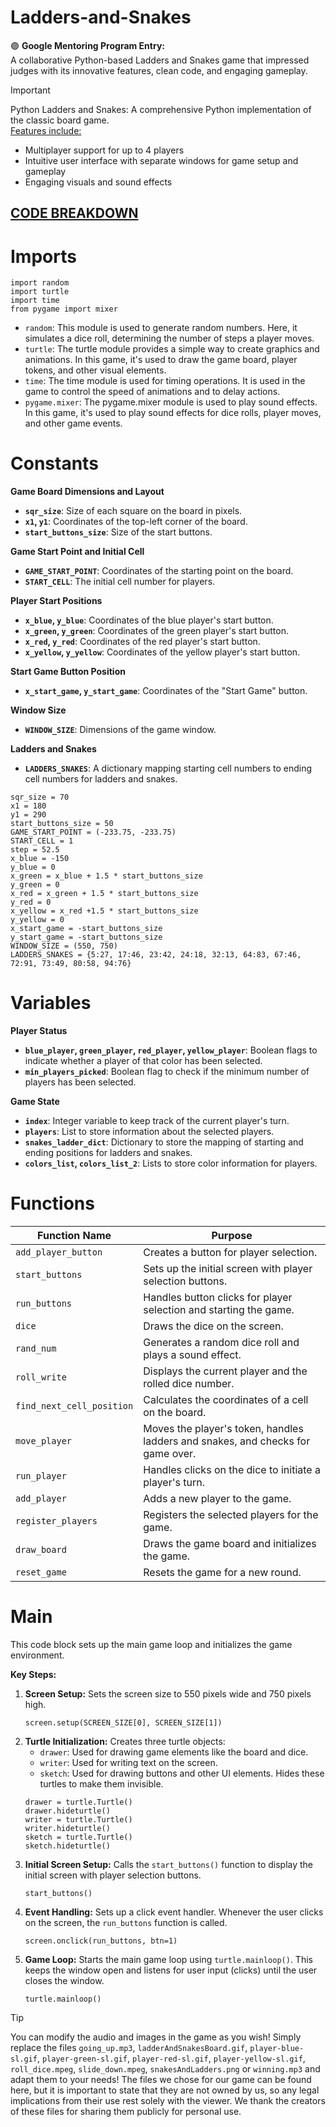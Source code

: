 # Ladders-and-Snakes
:purple_circle: **Google Mentoring Program Entry:** <br> A collaborative Python-based Ladders and Snakes game that impressed judges with its innovative features, clean code, and engaging gameplay.

> [!IMPORTANT]
> Python Ladders and Snakes: A comprehensive Python implementation of the classic board game. <br> <ins>Features include: </ins>
>- Multiplayer support for up to 4 players
>- Intuitive user interface with separate windows for game setup and gameplay
>- Engaging visuals and sound effects

## [CODE BREAKDOWN](Ladders_and_snakes.py)
# Imports 
 ```
import random
import turtle
import time
from pygame import mixer
```
* `random`: This module is used to generate random numbers. Here, it simulates a dice roll, determining the number of steps a player moves.
* `turtle`: The turtle module provides a simple way to create graphics and animations. In this game, it's used to draw the game board, player tokens, and other visual elements.
* `time`: The time module is used for timing operations. It is used in the game to control the speed of animations and to delay actions.
* `pygame.mixer`: The pygame.mixer module is used to play sound effects. In this game, it's used to play sound effects for dice rolls, player moves, and other game events.
# Constants

**Game Board Dimensions and Layout**

* **`sqr_size`**: Size of each square on the board in pixels.
* **`x1`, `y1`**: Coordinates of the top-left corner of the board.
* **`start_buttons_size`**: Size of the start buttons.

**Game Start Point and Initial Cell**

* **`GAME_START_POINT`**: Coordinates of the starting point on the board.
* **`START_CELL`**: The initial cell number for players.

**Player Start Positions**

* **`x_blue`, `y_blue`**: Coordinates of the blue player's start button.
* **`x_green`, `y_green`**: Coordinates of the green player's start button.
* **`x_red`, `y_red`**: Coordinates of the red player's start button.
* **`x_yellow`, `y_yellow`**: Coordinates of the yellow player's start button.

**Start Game Button Position**

* **`x_start_game`, `y_start_game`**: Coordinates of the "Start Game" button.

**Window Size**

* **`WINDOW_SIZE`**: Dimensions of the game window.

**Ladders and Snakes**

* **`LADDERS_SNAKES`**: A dictionary mapping starting cell numbers to ending cell numbers for ladders and snakes.

```
sqr_size = 70
x1 = 180
y1 = 290
start_buttons_size = 50
GAME_START_POINT = (-233.75, -233.75)
START_CELL = 1
step = 52.5
x_blue = -150
y_blue = 0
x_green = x_blue + 1.5 * start_buttons_size
y_green = 0
x_red = x_green + 1.5 * start_buttons_size
y_red = 0
x_yellow = x_red +1.5 * start_buttons_size
y_yellow = 0
x_start_game = -start_buttons_size
y_start_game = -start_buttons_size
WINDOW_SIZE = (550, 750)
LADDERS_SNAKES = {5:27, 17:46, 23:42, 24:18, 32:13, 64:83, 67:46, 72:91, 73:49, 80:58, 94:76}
```
# Variables

**Player Status**

* **`blue_player`, `green_player`, `red_player`, `yellow_player`**: Boolean flags to indicate whether a player of that color has been selected.
* **`min_players_picked`**: Boolean flag to check if the minimum number of players has been selected.

**Game State**

* **`index`**: Integer variable to keep track of the current player's turn.
* **`players`**: List to store information about the selected players.
* **`snakes_ladder_dict`**: Dictionary to store the mapping of starting and ending positions for ladders and snakes.
* **`colors_list`, `colors_list_2`**: Lists to store color information for players.


# Functions

| **Function Name**    | **Purpose** |
| --------- | ------- |
|`add_player_button`   |     	Creates a button for player selection.    |
| `start_buttons`     |     	Sets up the initial screen with player selection buttons.    |
|  `run_buttons`   |   Handles button clicks for player selection and starting the game.      |
|  `dice`    |    Draws the dice on the screen.     |
|  `rand_num`   |   Generates a random dice roll and plays a sound effect.      |
|  `roll_write`    |     Displays the current player and the rolled dice number.    |
|  `find_next_cell_position`   |    Calculates the coordinates of a cell on the board.     |
|  `move_player`    |        Moves the player's token, handles ladders and snakes, and checks for game over.         |
|  `run_player`    |      Handles clicks on the dice to initiate a player's turn.     |
|  `add_player`    |      Adds a new player to the game.     |
|   `register_players`     |     	Registers the selected players for the game.      |
|   `draw_board`   |      Draws the game board and initializes the game.     |
|   `reset_game`    |     Resets the game for a new round.      |


# Main
This code block sets up the main game loop and initializes the game environment.

**Key Steps:**

1. **Screen Setup:**
   Sets the screen size to 550 pixels wide and 750 pixels high.
   ```
   screen.setup(SCREEN_SIZE[0], SCREEN_SIZE[1])
   ```
2. **Turtle Initialization:**
   Creates three turtle objects:
   * `drawer`: Used for drawing game elements like the board and dice.
   * `writer`: Used for writing text on the screen.
   * `sketch`: Used for drawing buttons and other UI elements. Hides these turtles to make them invisible.
   ```
   drawer = turtle.Turtle()
   drawer.hideturtle()
   writer = turtle.Turtle()
   writer.hideturtle()
   sketch = turtle.Turtle()
   sketch.hideturtle()
   ```
3. **Initial Screen Setup:**
   Calls the `start_buttons()` function to display the initial screen with player selection buttons.
   ```
   start_buttons()
   ```
4. **Event Handling:**
   Sets up a click event handler. Whenever the user clicks on the screen, the `run_buttons` function is called.
   ```
   screen.onclick(run_buttons, btn=1)
   ```
5. **Game Loop:**
   Starts the main game loop using `turtle.mainloop()`. This keeps the window open and listens for user input (clicks) until the user closes the window.
   ```
   turtle.mainloop()
   ```
> [!TIP]
> You can modify the audio and images in the game as you wish! Simply replace the files `going_up.mp3`, `ladderAndSnakesBoard.gif`, `player-blue-sl.gif`, `player-green-sl.gif`, `player-red-sl.gif`, `player-yellow-sl.gif`, `roll_dice.mpeg`, `slide_down.mpeg`, `snakesAndLadders.png` or `winning.mp3` and adapt them to your needs! The files we chose for our game can be found here, but it is important to state that they are not owned by us, so any legal implications from their use rest solely with the viewer. We thank the creators of these files for sharing them publicly for personal use.
